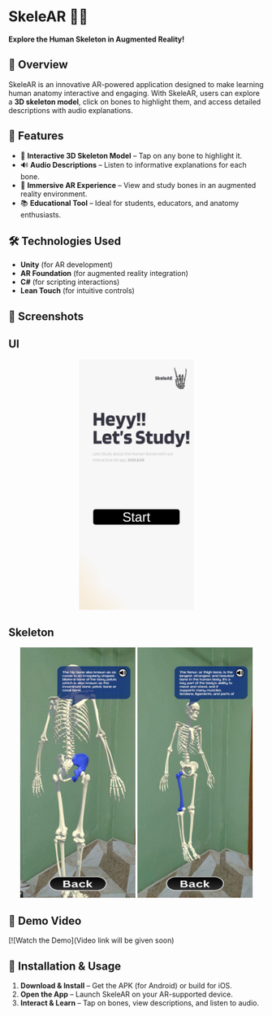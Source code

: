 # SkeleAR 🦴📱

**Explore the Human Skeleton in Augmented Reality!**

## 📌 Overview
SkeleAR is an innovative AR-powered application designed to make learning human anatomy interactive and engaging. With SkeleAR, users can explore a **3D skeleton model**, click on bones to highlight them, and access detailed descriptions with audio explanations.

## 🎯 Features
- 🦴 **Interactive 3D Skeleton Model** – Tap on any bone to highlight it.
- 🔊 **Audio Descriptions** – Listen to informative explanations for each bone.
- 🎨 **Immersive AR Experience** – View and study bones in an augmented reality environment.
- 📚 **Educational Tool** – Ideal for students, educators, and anatomy enthusiasts.

## 🛠️ Technologies Used
- **Unity** (for AR development)
- **AR Foundation** (for augmented reality integration)
- **C#** (for scripting interactions)
- **Lean Touch** (for intuitive controls)

## 📸 Screenshots
## UI

<div align="center">
  <img src="SkeleAR%20images/skeleAR1%20(4).jpeg" alt="Skeleton Model" width="45%">
</div>

## Skeleton

<div align="center">
  <img src="SkeleAR%20images/skeleAR1%20(1).jpeg" alt="Skeleton Model" width="45%">
  <img src="SkeleAR%20images/skeleAR1%20(3).jpeg" alt="Skeleton Model" width="45%">
</div>


## 🎥 Demo Video
[![Watch the Demo](Video link will be given soon)

## 📲 Installation & Usage
1. **Download & Install** – Get the APK (for Android) or build for iOS.
2. **Open the App** – Launch SkeleAR on your AR-supported device.
3. **Interact & Learn** – Tap on bones, view descriptions, and listen to audio.

